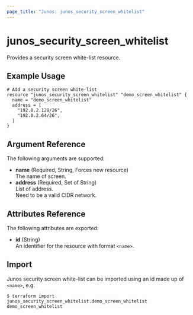 ```yaml
---
page_title: "Junos: junos_security_screen_whitelist"
---
```


# junos_security_screen_whitelist

Provides a security screen white-list resource.

## Example Usage

```hcl
# Add a security screen white-list
resource "junos_security_screen_whitelist" "demo_screen_whitelist" {
  name = "demo_screen_whitelist"
  address = [
    "192.0.2.128/26",
    "192.0.2.64/26",
  ]
}
```

## Argument Reference

The following arguments are supported:

- **name** (Required, String, Forces new resource)  
  The name of screen.
- **address** (Required, Set of String)  
  List of address.  
  Need to be a valid CIDR network.

## Attributes Reference

The following attributes are exported:

- **id** (String)  
  An identifier for the resource with format `<name>`.

## Import

Junos security screen white-list can be imported using an id made up of `<name>`, e.g.

```shell
$ terraform import junos_security_screen_whitelist.demo_screen_whitelist demo_screen_whitelist
```
